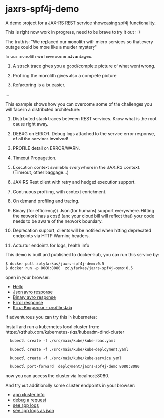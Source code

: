 # jaxrs-spf4j-demo
A demo project for  a JAX-RS REST service showcasing spf4j functionality.

This is right now work in progress, need to be brave to try it out :-)

The truth is: "We replaced our monolith with micro services so that every outage could be more like a murder mystery"

In our monolith we have some advantages:

1) A strack trace gives you a good/complete picture of what went wrong.

2) Profiling the monolith gives also a complete picture.

3) Refactoring is a lot easier.


...


This example shows how you can overcome some of the challenges you will face in a distributed architecture:

1) Distributed stack traces between REST services. Know what is the root cause right away.

2) DEBUG on ERROR. Debug logs attached to the  service error response, of all the services involved!

3) PROFILE detail on ERROR/WARN.

4) Timeout Propagation.

5) Execution context available everywhere in the JAX_RS context. (Timeout, other baggage...)

6) JAX-RS Rest client with retry and hedged execution support.

7) Continuous profiling, with context enrichment.

8) On demand profiling and tracing.

9) Binary (for efficiency)/ Json (for humans) support everywhere.
  Hitting the network has a cost! (and your cloud bill will reflect that)
  your code needs to be aware of the network boundary.

10) Deprecation support, clients will be notified when hitting deprecated endpoints via HTTP Warning headers.

11) Actuatur endoints  for logs, health info


This demo is built and published to docker-hub, you can run this service by:

```
$ docker pull zolyfarkas/jaxrs-spf4j-demo:0.5
$ docker run -p 8080:8080  zolyfarkas/jaxrs-spf4j-demo:0.5
```

open in your browser: 

  * [Hello](http://127.0.0.1:8080/demo/helloResource/hello)
  * [Json avro response](http://127.0.0.1:8080/demo/example/records?_Accept=application/json)
  * [Binary avro response](http://127.0.0.1:8080/demo/example/records)
  * [Error response](http://127.0.0.1:8080/demo/helloResource/aError)
  * [Error Response + profile data](http://127.0.0.1:8080/demo/helloResource/slowBrokenHello?time=31)


if adventurous you can try this in kubernetes:

  Install and run a kubernetes local cluster from: https://github.com/kubernetes-sigs/kubeadm-dind-cluster

```
  kubectl create -f ./src/main/kube/kube-rbac.yaml
  
  kubectl create -f ./src/main/kube/kube-deployment.yaml

  kubectl create -f ./src/main/kube/kube-service.yaml

  kubectl port-forward  deployment/jaxrs-spf4j-demo 8080:8080

```
  now you can access the cluster via localhost:8080.

  And try out additionally some cluster endpoints in your browser:

  * [app cluster info](http://127.0.0.1:8080/info/cluster?_Accept=application/json)
  * [debug a request](http://127.0.0.1:8080/info/cluster?_Accept=application/json&_log-level=DEBUG)
  * [see app logs](http://127.0.0.1:8080/logs/cluster)
  * [see app logs as json](http://127.0.0.1:8080/logs/cluster?_Accept=application/json)
